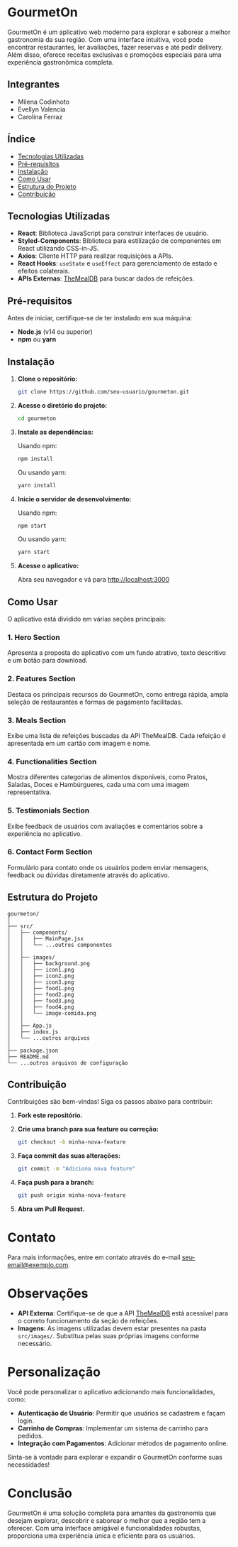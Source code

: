 # GourmetOn

GourmetOn é um aplicativo web moderno para explorar e saborear a melhor gastronomia da sua região. Com uma interface intuitiva, você pode encontrar restaurantes, ler avaliações, fazer reservas e até pedir delivery. Além disso, oferece receitas exclusivas e promoções especiais para uma experiência gastronômica completa.

## Integrantes

- Milena Codinhoto
- Evellyn Valencia
- Carolina Ferraz

## Índice

- [Tecnologias Utilizadas](#tecnologias-utilizadas)
- [Pré-requisitos](#pré-requisitos)
- [Instalação](#instalação)
- [Como Usar](#como-usar)
- [Estrutura do Projeto](#estrutura-do-projeto)
- [Contribuição](#contribuição)

## Tecnologias Utilizadas

- **React**: Biblioteca JavaScript para construir interfaces de usuário.
- **Styled-Components**: Biblioteca para estilização de componentes em React utilizando CSS-in-JS.
- **Axios**: Cliente HTTP para realizar requisições a APIs.
- **React Hooks**: `useState` e `useEffect` para gerenciamento de estado e efeitos colaterais.
- **APIs Externas**: [TheMealDB](https://www.themealdb.com/api.php) para buscar dados de refeições.

## Pré-requisitos

Antes de iniciar, certifique-se de ter instalado em sua máquina:

- **Node.js** (v14 ou superior)
- **npm** ou **yarn**

## Instalação

1. **Clone o repositório:**

   ```bash
   git clone https://github.com/seu-usuario/gourmeton.git
   ```

2. **Acesse o diretório do projeto:**

   ```bash
   cd gourmeton
   ```

3. **Instale as dependências:**

   Usando npm:
   ```bash
   npm install
   ```

   Ou usando yarn:
   ```bash
   yarn install
   ```

4. **Inicie o servidor de desenvolvimento:**

   Usando npm:
   ```bash
   npm start
   ```

   Ou usando yarn:
   ```bash
   yarn start
   ```

5. **Acesse o aplicativo:**

   Abra seu navegador e vá para [http://localhost:3000](http://localhost:3000)

## Como Usar

O aplicativo está dividido em várias seções principais:

### 1. Hero Section

Apresenta a proposta do aplicativo com um fundo atrativo, texto descritivo e um botão para download.

### 2. Features Section

Destaca os principais recursos do GourmetOn, como entrega rápida, ampla seleção de restaurantes e formas de pagamento facilitadas.

### 3. Meals Section

Exibe uma lista de refeições buscadas da API TheMealDB. Cada refeição é apresentada em um cartão com imagem e nome.

### 4. Functionalities Section

Mostra diferentes categorias de alimentos disponíveis, como Pratos, Saladas, Doces e Hambúrgueres, cada uma com uma imagem representativa.

### 5. Testimonials Section

Exibe feedback de usuários com avaliações e comentários sobre a experiência no aplicativo.

### 6. Contact Form Section

Formulário para contato onde os usuários podem enviar mensagens, feedback ou dúvidas diretamente através do aplicativo.

## Estrutura do Projeto

```plaintext
gourmeton/
│
├── src/
│   ├── components/
│   │   ├── MainPage.jsx
│   │   └── ...outros componentes
│   │
│   ├── images/
│   │   ├── background.png
│   │   ├── icon1.png
│   │   ├── icon2.png
│   │   ├── icon3.png
│   │   ├── food1.png
│   │   ├── food2.png
│   │   ├── food3.png
│   │   ├── food4.png
│   │   └── image-comida.png
│   │
│   ├── App.js
│   ├── index.js
│   └── ...outros arquivos
│
├── package.json
├── README.md
└── ...outros arquivos de configuração
```

## Contribuição

Contribuições são bem-vindas! Siga os passos abaixo para contribuir:

1. **Fork este repositório.**
2. **Crie uma branch para sua feature ou correção:**

   ```bash
   git checkout -b minha-nova-feature
   ```

3. **Faça commit das suas alterações:**

   ```bash
   git commit -m "Adiciona nova feature"
   ```

4. **Faça push para a branch:**

   ```bash
   git push origin minha-nova-feature
   ```

5. **Abra um Pull Request.**

# Contato

Para mais informações, entre em contato através do e-mail [seu-email@exemplo.com](mailto:seu-email@exemplo.com).

# Observações

- **API Externa**: Certifique-se de que a API [TheMealDB](https://www.themealdb.com/api.php) está acessível para o correto funcionamento da seção de refeições.
- **Imagens**: As imagens utilizadas devem estar presentes na pasta `src/images/`. Substitua pelas suas próprias imagens conforme necessário.

# Personalização

Você pode personalizar o aplicativo adicionando mais funcionalidades, como:

- **Autenticação de Usuário**: Permitir que usuários se cadastrem e façam login.
- **Carrinho de Compras**: Implementar um sistema de carrinho para pedidos.
- **Integração com Pagamentos**: Adicionar métodos de pagamento online.

Sinta-se à vontade para explorar e expandir o GourmetOn conforme suas necessidades!

# Conclusão

GourmetOn é uma solução completa para amantes da gastronomia que desejam explorar, descobrir e saborear o melhor que a região tem a oferecer. Com uma interface amigável e funcionalidades robustas, proporciona uma experiência única e eficiente para os usuários.

